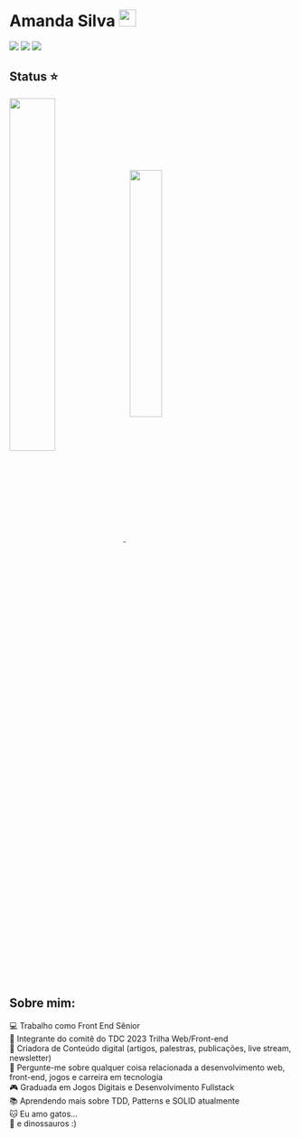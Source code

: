 # Amanda Silva <img src="https://user-images.githubusercontent.com/29931326/125177555-2e78db00-e1b3-11eb-9e49-409c4f649cf5.gif" width="30px">

<div> 
    <a href="https://www.linkedin.com/in/amandasilvaraujo/" target="_blank"><img src="https://img.shields.io/badge/-LinkedIn-%230077B5?style=for-the-badge&logo=linkedin&logoColor=white" target="_blank"></a> 
  <a href="https://instagram.com/amandakmj" target="_blank"><img src="https://img.shields.io/badge/-Instagram-%23E4405F?style=for-the-badge&logo=instagram&logoColor=white" target="_blank"></a>
 <a href="https://discord.gg/amandakmj" target="_blank"><img src="https://img.shields.io/badge/Discord-7289DA?style=for-the-badge&logo=discord&logoColor=white" target="_blank"></a> 
  
</div>

## Status ⭐

<a href="https://github.com/anuraghazra/github-readme-stats">
  <img align="center" width='40%' src="https://github-readme-stats.vercel.app/api?username=Amandakmj&show_icons=true&theme=monokai" />
</a> &nbsp; 

<a href="https://github.com/anuraghazra/github-readme-stats">
  <img align="center" width='33.5%'  src="https://github-readme-stats.vercel.app/api/top-langs/?username=Amandakmj&layout=compact&theme=monokai"/>  
</a>

## Sobre mim:

💻 Trabalho como Front End Sênior<br>
🧊 Integrante do comitê do TDC 2023 Trilha Web/Front-end<br>
🎤 Criadora de Conteúdo digital (artigos, palestras, publicações, live stream, newsletter)<br>
💬 Pergunte-me sobre qualquer coisa relacionada a desenvolvimento web, front-end, jogos e carreira em tecnologia<br>
🎮 Graduada em Jogos Digitais e Desenvolvimento Fullstack<br>
📚 Aprendendo mais sobre TDD, Patterns e SOLID atualmente<br>
🐱 Eu amo gatos...<br>
🦖 e dinossauros :)



